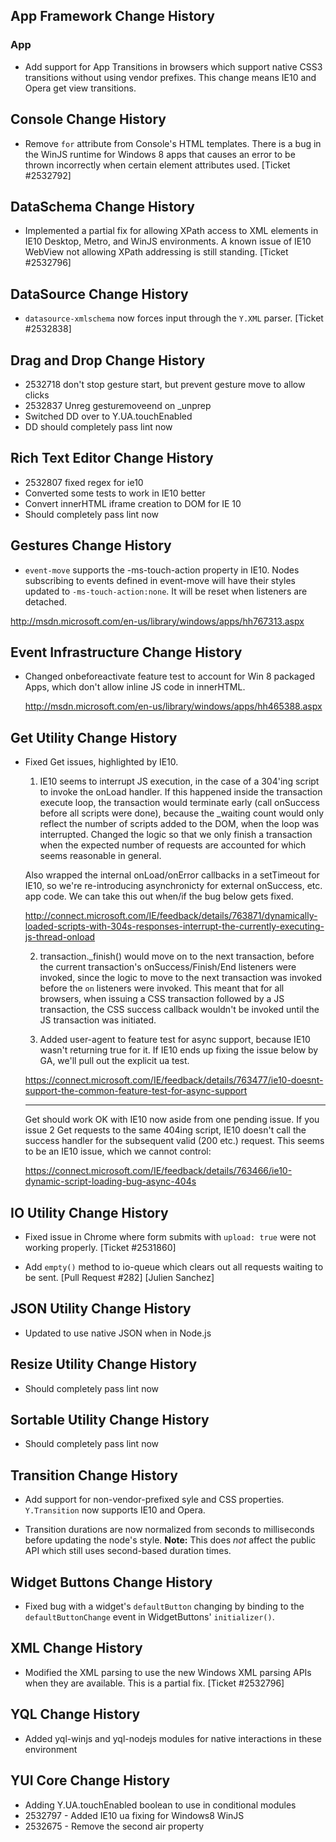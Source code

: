 App Framework Change History
----------------------------

### App

* Add support for App Transitions in browsers which support native CSS3
  transitions without using vendor prefixes. This change means IE10 and Opera
  get view transitions.


Console Change History
----------------------

* Remove `for` attribute from Console's HTML templates. There is a bug in the
  WinJS runtime for Windows 8 apps that causes an error to be thrown incorrectly
  when certain element attributes used. [Ticket #2532792]


DataSchema Change History
-------------------------

* Implemented a partial fix for allowing XPath access to XML elements in IE10
  Desktop, Metro, and WinJS environments. A known issue of IE10 WebView not
  allowing XPath addressing is still standing. [Ticket #2532796]


DataSource Change History
-------------------------

* `datasource-xmlschema` now forces input through the `Y.XML` parser.
  [Ticket #2532838]


Drag and Drop Change History
----------------------------

* 2532718 don't stop gesture start, but prevent gesture move to allow clicks
* 2532837 Unreg gesturemoveend on _unprep
* Switched DD over to Y.UA.touchEnabled
* DD should completely pass lint now


Rich Text Editor Change History
-------------------------------

* 2532807 fixed regex for ie10
* Converted some tests to work in IE10 better
* Convert innerHTML iframe creation to DOM for IE 10
* Should completely pass lint now


Gestures Change History
-----------------------

  * `event-move` supports the -ms-touch-action property in IE10.
  Nodes subscribing to events defined in event-move will have their
  styles updated to `-ms-touch-action:none`. It will be reset when
  listeners are detached.

  http://msdn.microsoft.com/en-us/library/windows/apps/hh767313.aspx


Event Infrastructure Change History
-----------------------------------

* Changed onbeforeactivate feature test to account for Win 8 packaged Apps, which
  don't allow inline JS code in innerHTML.

  http://msdn.microsoft.com/en-us/library/windows/apps/hh465388.aspx


Get Utility Change History
--------------------------

* Fixed Get issues, highlighted by IE10. 

  1. IE10 seems to interrupt JS execution, in the case of a 304'ing script to invoke
  the onLoad handler. If this happened inside the transaction execute loop, the transaction
  would terminate early (call onSuccess before all scripts were done), because the _waiting
  count would only reflect the number of scripts added to the DOM, when the loop was
  interrupted. Changed the logic so that we only finish a transaction when the expected 
  number of requests are accounted for which seems reasonable in general.

  Also wrapped the internal onLoad/onError callbacks in a setTimeout for IE10, so we're 
  re-introducing asynchronicty for external onSuccess, etc. app code. We can take this out 
  when/if the bug below gets fixed. 

  http://connect.microsoft.com/IE/feedback/details/763871/dynamically-loaded-scripts-with-304s-responses-interrupt-the-currently-executing-js-thread-onload

  2. transaction._finish() would move on to the next transaction, before the current 
  transaction's onSuccess/Finish/End listeners were invoked, since the logic to move to 
  the next transaction was invoked before the `on` listeners were invoked. This meant that
  for all browsers, when issuing a CSS transaction followed by a JS transaction, the CSS
  success callback wouldn't be invoked until the JS transaction was initiated.

  3. Added user-agent to feature test for async support, because IE10 wasn't returning true for it.
  If IE10 ends up fixing the issue below by GA, we'll pull out the explicit ua test.

  https://connect.microsoft.com/IE/feedback/details/763477/ie10-doesnt-support-the-common-feature-test-for-async-support

  ---

  Get should work OK with IE10 now aside from one pending issue. If you issue 2 Get 
  requests to the same 404ing script, IE10 doesn't call the success handler for the 
  subsequent valid (200 etc.) request. This seems to be an IE10 issue, which we cannot
  control:

  https://connect.microsoft.com/IE/feedback/details/763466/ie10-dynamic-script-loading-bug-async-404s


IO Utility Change History
-------------------------

* Fixed issue in Chrome where form submits with `upload: true` were not working
  properly. [Ticket #2531860]

* Add `empty()` method to io-queue which clears out all requests waiting to be
  sent. [Pull Request #282] [Julien Sanchez]


JSON Utility Change History
---------------------------

* Updated to use native JSON when in Node.js


Resize Utility Change History
-----------------------------

* Should completely pass lint now


Sortable Utility Change History
-------------------------------

* Should completely pass lint now


Transition Change History
-------------------------

  * Add support for non-vendor-prefixed syle and CSS properties. `Y.Transition`
    now supports IE10 and Opera.

  * Transition durations are now normalized from seconds to milliseconds before
    updating the node's style. **Note:** This does _not_ affect the public API
    which still uses second-based duration times.


Widget Buttons Change History
-----------------------------

  * Fixed bug with a widget's `defaultButton` changing by binding to the
    `defaultButtonChange` event in WidgetButtons' `initializer()`.


XML Change History
------------------

* Modified the XML parsing to use the new Windows XML parsing APIs when they are
  available. This is a partial fix. [Ticket #2532796]


YQL Change History
------------------

* Added yql-winjs and yql-nodejs modules for native interactions in these environment


YUI Core Change History
-----------------------

* Adding Y.UA.touchEnabled boolean to use in conditional modules
* 2532797 - Added IE10 ua fixing for Windows8 WinJS
* 2532675 - Remove the second air property